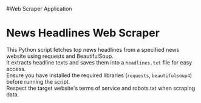 #Web Scraper Application
# News Headlines Web Scraper

This Python script fetches top news headlines from a specified news website using requests and BeautifulSoup.  
It extracts headline texts and saves them into a `headlines.txt` file for easy access.  
Ensure you have installed the required libraries (`requests`, `beautifulsoup4`) before running the script.  
Respect the target website's terms of service and robots.txt when scraping data.